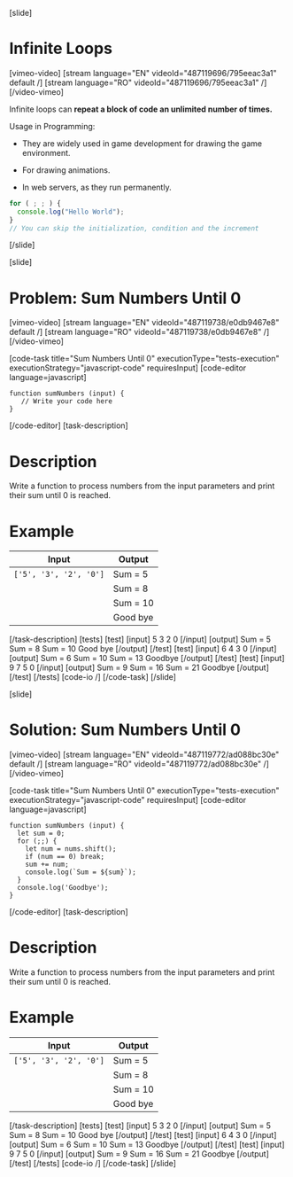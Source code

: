 [slide]
# Infinite Loops

[vimeo-video]
[stream language="EN" videoId="487119696/795eeac3a1" default /]
[stream language="RO" videoId="487119696/795eeac3a1"  /]
[/video-vimeo]

Infinite loops can **repeat a block of code an unlimited number of times.** 

Usage in Programming:

* They are widely used in game development for drawing the game environment.

* For drawing animations. 

* In web servers, as they run permanently.

```js
for ( ; ; ) {
  console.log("Hello World");
}
// You can skip the initialization, condition and the increment
```
[/slide]


[slide]
# Problem: Sum Numbers Until 0

[vimeo-video]
[stream language="EN" videoId="487119738/e0db9467e8" default /]
[stream language="RO" videoId="487119738/e0db9467e8"  /]
[/video-vimeo]

[code-task title="Sum Numbers Until 0" executionType="tests-execution" executionStrategy="javascript-code" requiresInput]
[code-editor language=javascript]
```
function sumNumbers (input) {
   // Write your code here
}
```
[/code-editor]
[task-description]
# Description
Write a function to process numbers from the input parameters and print their sum until 0 is reached.


# Example
| **Input** | **Output** |
| --- | --- |
|`['5', '3', '2', '0']`| Sum = 5 |
||Sum = 8 |
||Sum = 10 |
||Good bye |

[/task-description]
[tests]
[test]
[input]
5
3
2
0
[/input]
[output]
Sum \= 5
Sum \= 8
Sum \= 10
Good bye
[/output]
[/test]
[test]
[input]
6
4
3
0
[/input]
[output]
Sum \= 6
Sum \= 10
Sum \= 13
Goodbye
[/output]
[/test]
[test]
[input]
9
7
5
0
[/input]
[output]
Sum \= 9
Sum \= 16
Sum \= 21
Goodbye
[/output]
[/test]
[/tests]
[code-io /]
[/code-task]
[/slide]


[slide]
# Solution: Sum Numbers Until 0

[vimeo-video]
[stream language="EN" videoId="487119772/ad088bc30e" default /]
[stream language="RO" videoId="487119772/ad088bc30e"  /]
[/video-vimeo]

[code-task title="Sum Numbers Until 0" executionType="tests-execution" executionStrategy="javascript-code" requiresInput]
[code-editor language=javascript]
```
function sumNumbers (input) {
  let sum = 0;
  for (;;) {
    let num = nums.shift();
    if (num == 0) break;
    sum += num;
    console.log(`Sum = ${sum}`);
  }
  console.log('Goodbye');
}

```
[/code-editor]
[task-description]
# Description
Write a function to process numbers from the input parameters and print their sum until 0 is reached.

# Example
| **Input** | **Output** |
| --- | --- |
|`['5', '3', '2', '0']`| Sum = 5 |
||Sum = 8 |
||Sum = 10 |
||Good bye |

[/task-description]
[tests]
[test]
[input]
5
3
2
0
[/input]
[output]
Sum \= 5
Sum \= 8
Sum \= 10
Good bye
[/output]
[/test]
[test]
[input]
6
4
3
0
[/input]
[output]
Sum \= 6
Sum \= 10
Sum \= 13
Goodbye
[/output]
[/test]
[test]
[input]
9
7
5
0
[/input]
[output]
Sum \= 9
Sum \= 16
Sum \= 21
Goodbye
[/output]
[/test]
[/tests]
[code-io /]
[/code-task]
[/slide]
